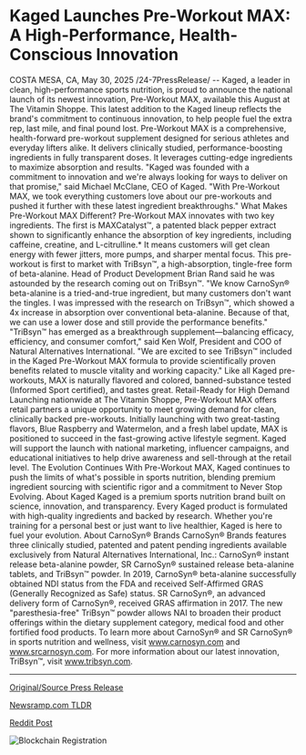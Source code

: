 # Kaged Launches Pre-Workout MAX: A High-Performance, Health-Conscious Innovation

COSTA MESA, CA, May 30, 2025 /24-7PressRelease/ -- Kaged, a leader in clean, high-performance sports nutrition, is proud to announce the national launch of its newest innovation, Pre-Workout MAX, available this August at The Vitamin Shoppe. This latest addition to the Kaged lineup reflects the brand's commitment to continuous innovation, to help people fuel the extra rep, last mile, and final pound lost.  Pre-Workout MAX is a comprehensive, health-forward pre-workout supplement designed for serious athletes and everyday lifters alike. It delivers clinically studied, performance-boosting ingredients in fully transparent doses. It leverages cutting-edge ingredients to maximize absorption and results.  "Kaged was founded with a commitment to innovation and we're always looking for ways to deliver on that promise," said Michael McClane, CEO of Kaged. "With Pre-Workout MAX, we took everything customers love about our pre-workouts and pushed it further with these latest ingredient breakthroughs."  What Makes Pre-Workout MAX Different?  Pre-Workout MAX innovates with two key ingredients. The first is MAXCatalyst™, a patented black pepper extract shown to significantly enhance the absorption of key ingredients, including caffeine, creatine, and L-citrulline.* It means customers will get clean energy with fewer jitters, more pumps, and sharper mental focus.  This pre-workout is first to market with TriBsyn™, a high-absorption, tingle-free form of beta-alanine. Head of Product Development Brian Rand said he was astounded by the research coming out on TriBsyn™. "We know CarnoSyn® beta-alanine is a tried-and-true ingredient, but many customers don't want the tingles. I was impressed with the research on TriBsyn™, which showed a 4x increase in absorption over conventional beta-alanine. Because of that, we can use a lower dose and still provide the performance benefits."  "TriBsyn™ has emerged as a breakthrough supplement—balancing efficacy, efficiency, and consumer comfort," said Ken Wolf, President and COO of Natural Alternatives International. "We are excited to see TriBsyn™ included in the Kaged Pre-Workout MAX formula to provide scientifically proven benefits related to muscle vitality and working capacity."  Like all Kaged pre-workouts, MAX is naturally flavored and colored, banned-substance tested (Informed Sport certified), and tastes great.  Retail-Ready for High Demand  Launching nationwide at The Vitamin Shoppe, Pre-Workout MAX offers retail partners a unique opportunity to meet growing demand for clean, clinically backed pre-workouts. Initially launching with two great-tasting flavors, Blue Raspberry and Watermelon, and a fresh label update, MAX is positioned to succeed in the fast-growing active lifestyle segment.  Kaged will support the launch with national marketing, influencer campaigns, and educational initiatives to help drive awareness and sell-through at the retail level.  The Evolution Continues  With Pre-Workout MAX, Kaged continues to push the limits of what's possible in sports nutrition, blending premium ingredient sourcing with scientific rigor and a commitment to Never Stop Evolving.  About Kaged Kaged is a premium sports nutrition brand built on science, innovation, and transparency. Every Kaged product is formulated with high-quality ingredients and backed by research. Whether you're training for a personal best or just want to live healthier, Kaged is here to fuel your evolution.  About CarnoSyn® Brands CarnoSyn® Brands features three clinically studied, patented and patent pending ingredients available exclusively from Natural Alternatives International, Inc.: CarnoSyn® instant release beta-alanine powder, SR CarnoSyn® sustained release beta-alanine tablets, and TriBsyn™ powder. In 2019, CarnoSyn® beta-alanine successfully obtained NDI status from the FDA and received Self-Affirmed GRAS (Generally Recognized as Safe) status. SR CarnoSyn®, an advanced delivery form of CarnoSyn®, received GRAS affirmation in 2017. The new "paresthesia-free" TriBsyn™ powder allows NAI to broaden their product offerings within the dietary supplement category, medical food and other fortified food products. To learn more about CarnoSyn® and SR CarnoSyn® in sports nutrition and wellness, visit www.carnosyn.com and www.srcarnosyn.com. For more information about our latest innovation, TriBsyn™, visit www.tribsyn.com. 

---

[Original/Source Press Release](https://www.24-7pressrelease.com/press-release/523301/kaged-launches-pre-workout-max-a-high-performance-health-conscious-innovation)
                    

[Newsramp.com TLDR](https://newsramp.com/curated-news/kaged-introduces-pre-workout-max-for-enhanced-performance-and-absorption-at-the-vitamin-shoppe/07b10647d24e46073785210d4715f4e9) 

 



[Reddit Post](https://www.reddit.com/r/newsramp/comments/1kyy13x/kaged_introduces_preworkout_max_for_enhanced/) 



![Blockchain Registration](https://cdn.newsramp.app/24-7PressRelease/qrcode/255/30/hikeYOyc.webp)
